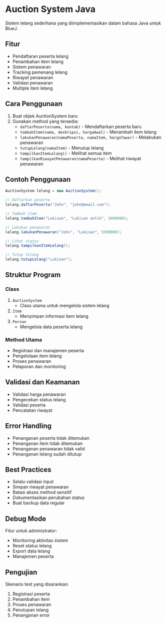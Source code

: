 # Auction System Java
Sistem lelang sederhana yang diimplementasikan dalam bahasa Java untuk BlueJ.

## Fitur
- Pendaftaran peserta lelang
- Penambahan item lelang
- Sistem penawaran
- Tracking pemenang lelang
- Riwayat penawaran
- Validasi penawaran
- Multiple item lelang

## Cara Penggunaan
1. Buat objek AuctionSystem baru
2. Gunakan method yang tersedia:
   - `daftarPeserta(nama, kontak)` - Mendaftarkan peserta baru
   - `tambahItem(nama, deskripsi, hargaAwal)` - Menambah item lelang
   - `lakukanPenawaran(namaPeserta, namaItem, hargaTawar)` - Melakukan penawaran
   - `tutupLelang(namaItem)` - Menutup lelang
   - `tampilkanItemLelang()` - Melihat semua item
   - `tampilkanRiwayatPenawaran(namaPeserta)` - Melihat riwayat penawaran

## Contoh Penggunaan
```java
AuctionSystem lelang = new AuctionSystem();

// Daftarkan peserta
lelang.daftarPeserta("John", "john@email.com");

// Tambah item
lelang.tambahItem("Lukisan", "Lukisan antik", 5000000);

// Lakukan penawaran
lelang.lakukanPenawaran("John", "Lukisan", 5500000);

// Lihat status
lelang.tampilkanItemLelang();

// Tutup lelang
lelang.tutupLelang("Lukisan");
```

## Struktur Program
### Class
1. `AuctionSystem`
   - Class utama untuk mengelola sistem lelang
2. `Item`
   - Menyimpan informasi item lelang
3. `Person`
   - Mengelola data peserta lelang

### Method Utama
- Registrasi dan manajemen peserta
- Pengelolaan item lelang
- Proses penawaran
- Pelaporan dan monitoring

## Validasi dan Keamanan
- Validasi harga penawaran
- Pengecekan status lelang
- Validasi peserta
- Pencatatan riwayat

## Error Handling
- Penanganan peserta tidak ditemukan
- Penanganan item tidak ditemukan
- Penanganan penawaran tidak valid
- Penanganan lelang sudah ditutup

## Best Practices
- Selalu validasi input
- Simpan riwayat penawaran
- Batasi akses method sensitif
- Dokumentasikan perubahan status
- Buat backup data regular

## Debug Mode
Fitur untuk administrator:
- Monitoring aktivitas sistem
- Reset status lelang
- Export data lelang
- Manajemen peserta

## Pengujian
Skenario test yang disarankan:
1. Registrasi peserta
2. Penambahan item
3. Proses penawaran
4. Penutupan lelang
5. Penanganan error

